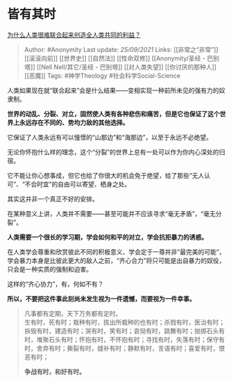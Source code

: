 # 皆有其时
[为什么人类很难联合起来创造全人类共同的利益？](https://www.zhihu.com/question/488702812/answer/2139175758)

> Author: #Anonymity 
Last update: *25/09/2021* 
Links: [[非常之“非常”]] [[滚滚向前]] [[世界史]] [[自然法]] [[性命双修]] [[Anonymity/圣经 - 巴别塔]] [[Nell Nell/其它/圣经 - 巴别塔]] [[对人类失望]] [[你讨厌的那种人]] [[恶魔]]
Tags: #神学Theology #社会科学Social-Science  


人类如果现在就“联合起来”会是什么结果——变相实现一种前所未见的强有力的奴隶制。

**世界的动乱、分裂、对立，固然使人类有各种悲伤和痛苦，但是它也保证了这个世界上永远存在不同的、势均力敌的其他选择。**

它保证了人类永远有可以憧憬的“山那边”和“海那边”，以至于永远不必绝望。

无论你怀抱什么样的理念，这个“分裂”的世界上总有一处可以作为你内心深处的归宿。

它不能让你心想事成，但它也给了你很大的机会免于绝望，给了那些“无人认可”、“不合时宜”的自由可以寄望、栖身之处。

其实这并非一个真正不好的安排。

在某种意义上讲，人类并不需要——甚至可能并不应该寻求“毫无矛盾”，“毫无分裂”。

**人类需要一个很长的学习期，学会如何和平的对立，学会抗拒暴力的诱惑。**

在人类学会尊重和欣赏彼此不同的积极意义、学会定于一尊并非“最完美的可能”，学会暴力本身是比彼此更大的敌人之前，“齐心合力”将只可能是出自暴力的奴役，只会是一种实质的强制和迫害。

这样的“齐心协力”，有，何如不有？

**所以，不要把这件事此刻尚未发生视为一件遗憾，而要视为一件幸事。**

> 凡事都有定期，天下万务都有定时。  
> 生有时，死有时；栽种有时，拔出所栽种的也有时；杀戮有时，医治有时；拆毁有时，建造有时；哭有时，笑有时；哀恸有时，跳舞有时；抛掷石头有时，堆聚石头有时；怀抱有时，不怀抱有时；寻找有时，失落有时；保守有时，舍弃有时；撕裂有时，缝补有时；静默有时，言语有时；喜爱有时，恨恶有时；  
>   
> **争战有时，和好有时。**